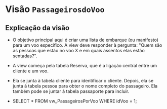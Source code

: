 # Visão `PassageirosdoVoo`

## Explicação da visão

- O objetivo principal aqui é criar uma lista de embarque (ou manifesto) para um voo específico. A view deve responder à pergunta: "Quem são as pessoas que estão no voo X e em quais assentos elas estão sentadas?".

- A view começa pela tabela Reserva, que é a ligação central entre um cliente e um voo. 
- Ela se junta à tabela cliente para identificar o cliente. Depois, ela se junta à tabela pessoa para obter o nome completo do passageiro. Ela também pode se juntar à tabela passaporte para incluir.

- SELECT * FROM vw_PassageirosPorVoo WHERE idVoo = 1;